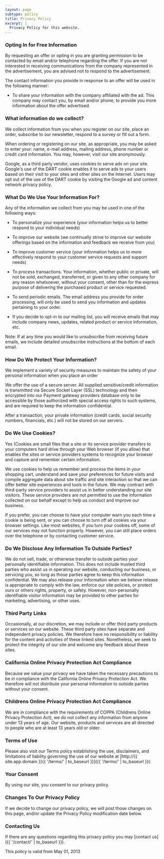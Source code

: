 ```yaml
---
layout: page
subtype: policy
title: Privacy Policy
excerpt: |
  Privacy Policy for this website.
---
```


### Opting In for Free Information

By requesting an offer or opting in you are granting permission to be contacted by email and/or telephone regarding the offer. If you are not interested in receiving communications from the company represented in the advertisement, you are advised not to respond to the advertisement.

The contact information you provide in response to an offer will be used in the following manner:

  - To share your information with the company affiliated with the ad. This company may contact you, by email and/or phone, to provide you more information about the offer advertised.

### What information do we collect?

We collect information from you when you register on our site, place an order, subscribe to our newsletter, respond to a survey or fill out a form.

When ordering or registering on our site, as appropriate, you may be asked to enter your: name, e-mail address, mailing address, phone number or credit card information. You may, however, visit our site anonymously.

Google, as a third party vendor, uses cookies to serve ads on your site. Google's use of the DART cookie enables it to serve ads to your users based on their visit to your sites and other sites on the Internet. Users may opt out of the use of the DART cookie by visiting the Google ad and content network privacy policy.

### What Do We Use Your Information For?

Any of the information we collect from you may be used in one of the following ways:

  - To personalize your experience (your information helps us to better respond to your individual needs)

  - To improve our website (we continually strive to improve our website offerings based on the information and feedback we receive from you)

  - To improve customer service (your information helps us to more effectively respond to your customer service requests and support needs)

  - To process transactions. Your information, whether public or private, will not be sold, exchanged, transferred, or given to any other company for any reason whatsoever, without your consent, other than for the express purpose of delivering the purchased product or service requested.

  - To send periodic emails. The email address you provide for order processing, will only be used to send you information and updates pertaining to your order.

  - If you decide to opt-in to our mailing list, you will receive emails that may include company news, updates, related product or service information, etc.

Note: If at any time you would like to unsubscribe from receiving future emails, we include detailed unsubscribe instructions at the bottom of each email.

### How Do We Protect Your Information?

We implement a variety of security measures to maintain the safety of your personal information when you place an order

We offer the use of a secure server. All supplied sensitive/credit information is transmitted via Secure Socket Layer (SSL) technology and then encrypted into our Payment gateway providers database only to be accessible by those authorized with special access rights to such systems, and are required to keep the information confidential.

After a transaction, your private information (credit cards, social security numbers, financials, etc.) will not be stored on our servers.

### Do We Use Cookies?

Yes (Cookies are small files that a site or its service provider transfers to your computers hard drive through your Web browser (if you allow) that enables the sites or service providers systems to recognize your browser and capture and remember certain information.

We use cookies to help us remember and process the items in your shopping cart, understand and save your preferences for future visits and compile aggregate data about site traffic and site interaction so that we can offer better site experiences and tools in the future. We may contract with third-party service providers to assist us in better understanding our site visitors. These service providers are not permitted to use the information collected on our behalf except to help us conduct and improve our business.

If you prefer, you can choose to have your computer warn you each time a cookie is being sent, or you can choose to turn off all cookies via your browser settings. Like most websites, if you turn your cookies off, some of our services may not function properly. However, you can still place orders over the telephone or by contacting customer service.

### Do We Disclose Any Information To Outside Parties?

We do not sell, trade, or otherwise transfer to outside parties your personally identifiable information. This does not include trusted third parties who assist us in operating our website, conducting our business, or servicing you, so long as those parties agree to keep this information confidential. We may also release your information when we believe release is appropriate to comply with the law, enforce our site policies, or protect ours or others rights, property, or safety. However, non-personally identifiable visitor information may be provided to other parties for marketing, advertising, or other uses.

### Third Party Links

Occasionally, at our discretion, we may include or offer third party products or services on our website. These third party sites have separate and independent privacy policies. We therefore have no responsibility or liability for the content and activities of these linked sites. Nonetheless, we seek to protect the integrity of our site and welcome any feedback about these sites.

### California Online Privacy Protection Act Compliance

Because we value your privacy we have taken the necessary precautions to be in compliance with the California Online Privacy Protection Act. We therefore will not distribute your personal information to outside parties without your consent.

### Childrens Online Privacy Protection Act Compliance

We are in compliance with the requirements of COPPA (Childrens Online Privacy Protection Act), we do not collect any information from anyone under 13 years of age. Our website, products and services are all directed to people who are at least 13 years old or older.

### Terms of Use

Please also visit our Terms policy establishing the use, disclaimers, and limitations of liability governing the use of our website at [http://{{ site.app.domain }}{{ '/terms/' | to_baseurl }}]({{ '/terms/' | to_baseurl }}).

### Your Consent

By using our site, you consent to our privacy policy.

### Changes To Our Privacy Policy

If we decide to change our privacy policy, we will post those changes on this page, and/or update the Privacy Policy modification date below.

### Contacting Us

If there are any questions regarding this privacy policy you may [contact us]({{ '/contact/' | to_baseurl }}).

This policy is valid from May 01, 2013
